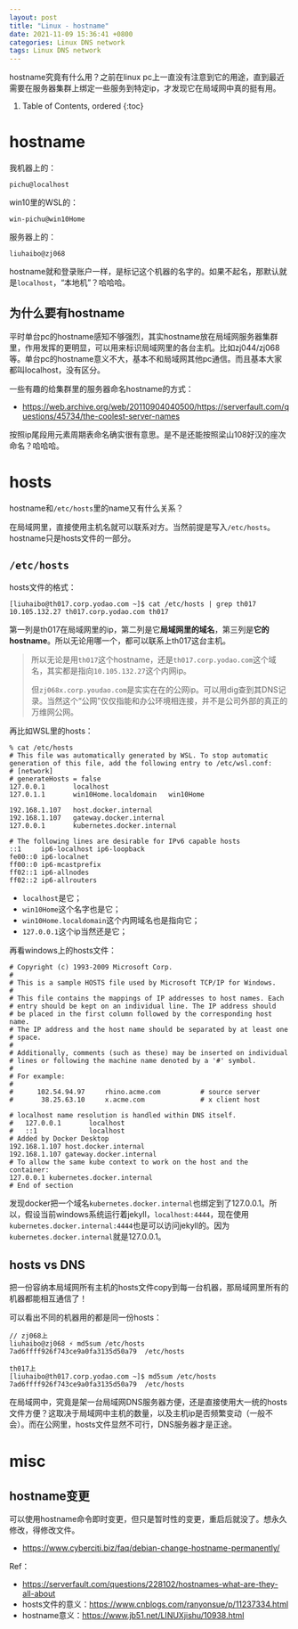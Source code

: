 ```yaml
---
layout: post
title: "Linux - hostname"
date: 2021-11-09 15:36:41 +0800
categories: Linux DNS network
tags: Linux DNS network
---
```


hostname究竟有什么用？之前在linux pc上一直没有注意到它的用途，直到最近需要在服务器集群上绑定一些服务到特定ip，才发现它在局域网中真的挺有用。

1. Table of Contents, ordered
{:toc}

# hostname
我机器上的：
```
pichu@localhost
```

win10里的WSL的：
```
win-pichu@win10Home
```

服务器上的：
```
liuhaibo@zj068
```

hostname就和登录账户一样，是标记这个机器的名字的。如果不起名，那默认就是`localhost`，“本地机”？哈哈哈。

## 为什么要有hostname
平时单台pc的hostname感知不够强烈，其实hostname放在局域网服务器集群里，作用发挥的更明显，可以用来标识局域网里的各台主机。比如zj044/zj068等。单台pc的hostname意义不大，基本不和局域网其他pc通信。而且基本大家都叫localhost，没有区分。

一些有趣的给集群里的服务器命名hostname的方式：
- https://web.archive.org/web/20110904040500/https://serverfault.com/questions/45734/the-coolest-server-names

按照ip尾段用元素周期表命名确实很有意思。是不是还能按照梁山108好汉的座次命名？哈哈哈。

# hosts
hostname和`/etc/hosts`里的name又有什么关系？

在局域网里，直接使用主机名就可以联系对方。当然前提是写入`/etc/hosts`。hostname只是hosts文件的一部分。

## `/etc/hosts`
hosts文件的格式：
```
[liuhaibo@th017.corp.yodao.com ~]$ cat /etc/hosts | grep th017
10.105.132.27 th017.corp.yodao.com th017
```
第一列是th017在局域网里的ip，第二列是它**局域网里的域名**，第三列是**它的hostname**。所以无论用哪一个，都可以联系上th017这台主机。

> 所以无论是用`th017`这个hostname，还是`th017.corp.yodao.com`这个域名，其实都是指向`10.105.132.27`这个内网ip。
> 
> 但`zj068x.corp.youdao.com`是实实在在的公网ip。可以用dig查到其DNS记录。当然这个“公网”仅仅指能和办公环境相连接，并不是公司外部的真正的万维网公网。

再比如WSL里的hosts：
```
% cat /etc/hosts
# This file was automatically generated by WSL. To stop automatic generation of this file, add the following entry to /etc/wsl.conf:
# [network]
# generateHosts = false
127.0.0.1       localhost
127.0.1.1       win10Home.localdomain   win10Home
﻿
192.168.1.107   host.docker.internal
192.168.1.107   gateway.docker.internal
127.0.0.1       kubernetes.docker.internal

# The following lines are desirable for IPv6 capable hosts
::1     ip6-localhost ip6-loopback
fe00::0 ip6-localnet
ff00::0 ip6-mcastprefix
ff02::1 ip6-allnodes
ff02::2 ip6-allrouters
```
- `localhost`是它；
- `win10Home`这个名字也是它；
- `win10Home.localdomain`这个内网域名也是指向它；
- `127.0.0.1`这个ip当然还是它；

再看windows上的hosts文件：
```
# Copyright (c) 1993-2009 Microsoft Corp.
#
# This is a sample HOSTS file used by Microsoft TCP/IP for Windows.
#
# This file contains the mappings of IP addresses to host names. Each
# entry should be kept on an individual line. The IP address should
# be placed in the first column followed by the corresponding host name.
# The IP address and the host name should be separated by at least one
# space.
#
# Additionally, comments (such as these) may be inserted on individual
# lines or following the machine name denoted by a '#' symbol.
#
# For example:
#
#      102.54.94.97     rhino.acme.com          # source server
#       38.25.63.10     x.acme.com              # x client host

# localhost name resolution is handled within DNS itself.
#	127.0.0.1       localhost
#	::1             localhost
# Added by Docker Desktop
192.168.1.107 host.docker.internal
192.168.1.107 gateway.docker.internal
# To allow the same kube context to work on the host and the container:
127.0.0.1 kubernetes.docker.internal
# End of section
```
发现docker把一个域名`kubernetes.docker.internal`也绑定到了127.0.0.1。所以，假设当前windows系统运行着jekyll，`localhost:4444`，现在使用`kubernetes.docker.internal:4444`也是可以访问jekyll的。因为`kubernetes.docker.internal`就是127.0.0.1。

## hosts vs DNS
把一份容纳本局域网所有主机的hosts文件copy到每一台机器，那局域网里所有的机器都能相互通信了！

可以看出不同的机器用的都是同一份hosts：
```
// zj068上
liuhaibo@zj068 ⚡ md5sum /etc/hosts
7ad6ffff926f743ce9a0fa3135d50a79  /etc/hosts

th017上
[liuhaibo@th017.corp.yodao.com ~]$ md5sum /etc/hosts
7ad6ffff926f743ce9a0fa3135d50a79  /etc/hosts
```

在局域网中，究竟是架一台局域网DNS服务器方便，还是直接使用大一统的hosts文件方便？这取决于局域网中主机的数量，以及主机ip是否频繁变动（一般不会）。而在公网里，hosts文件显然不可行，DNS服务器才是正途。

# misc
## hostname变更
可以使用hostname命令即时变更，但只是暂时性的变更，重启后就没了。想永久修改，得修改文件。

- https://www.cyberciti.biz/faq/debian-change-hostname-permanently/

Ref：
- https://serverfault.com/questions/228102/hostnames-what-are-they-all-about
- hosts文件的意义：https://www.cnblogs.com/ranyonsue/p/11237334.html
- hostname意义：https://www.jb51.net/LINUXjishu/10938.html
